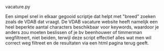 vacature.py

Een simpel snel in elkaar gegooid scriptje dat helpt met "breed" zoeken zoals de VDAB dat vraagt. De VDAB vacature website heeft namelijk een heel beperkte aantal characters beschikbaar voor keywords, waardoor je anders zou moeten beslissen of je bv beenhouwer of timmerman wegfiltreert, niet beiden, terwijl deze script effectief alles wat men wil correct weg filtreet en de resultaten via een html pagina terug geeft.
